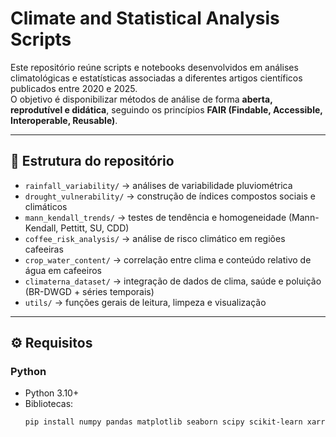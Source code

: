 # Climate and Statistical Analysis Scripts

Este repositório reúne scripts e notebooks desenvolvidos em análises climatológicas e estatísticas
associadas a diferentes artigos científicos publicados entre 2020 e 2025.  
O objetivo é disponibilizar métodos de análise de forma **aberta, reprodutível e didática**, 
seguindo os princípios **FAIR (Findable, Accessible, Interoperable, Reusable)**.

---

## 📂 Estrutura do repositório
- `rainfall_variability/` → análises de variabilidade pluviométrica
- `drought_vulnerability/` → construção de índices compostos sociais e climáticos
- `mann_kendall_trends/` → testes de tendência e homogeneidade (Mann-Kendall, Pettitt, SU, CDD)
- `coffee_risk_analysis/` → análise de risco climático em regiões cafeeiras
- `crop_water_content/` → correlação entre clima e conteúdo relativo de água em cafeeiros
- `climaterna_dataset/` → integração de dados de clima, saúde e poluição (BR-DWGD + séries temporais)
- `utils/` → funções gerais de leitura, limpeza e visualização

---

## ⚙️ Requisitos

### Python
- Python 3.10+  
- Bibliotecas:  
  ```bash
  pip install numpy pandas matplotlib seaborn scipy scikit-learn xarray netCDF4 geopandas rasterio
